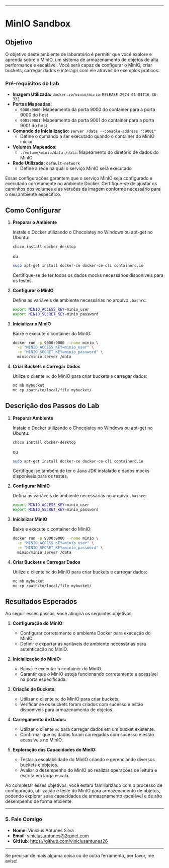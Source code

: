 
---

# MinIO Sandbox

## Objetivo

O objetivo deste ambiente de laboratório é permitir que você explore e aprenda sobre o MinIO, um sistema de armazenamento de objetos de alta performance e escalável. Você será capaz de configurar o MinIO, criar buckets, carregar dados e interagir com ele através de exemplos práticos.

### Pré-requisitos do Lab

- **Imagem Utilizada:** `docker.io/minio/minio:RELEASE.2024-01-01T16-36-33Z`
- **Portas Mapeadas:**
  - `9000:9000`: Mapeamento da porta 9000 do container para a porta 9000 do host
  - `9001:9001`: Mapeamento da porta 9001 do container para a porta 9001 do host
- **Comando de Inicialização:** `server /data --console-address ":9001"`
  - Define o comando a ser executado quando o container do MinIO iniciar
- **Volumes Mapeados:**
  - `./volume/minio/data:/data`: Mapeamento do diretório de dados do MinIO
- **Rede Utilizada:** `default-network`
  - Define a rede na qual o serviço MinIO será executado

Essas configurações garantem que o serviço MinIO seja configurado e executado corretamente no ambiente Docker. Certifique-se de ajustar os caminhos dos volumes e as versões da imagem conforme necessário para o seu ambiente específico.

## Como Configurar

1. **Preparar o Ambiente**

   Instale o Docker utilizando o Chocolatey no Windows ou apt-get no Ubuntu:

   ```bash
   choco install docker-desktop
   ```

   ou

   ```bash
   sudo apt-get install docker-ce docker-ce-cli containerd.io
   ```

   Certifique-se de ter todos os dados mocks necessários disponíveis para os testes.

2. **Configurar o MinIO**

   Defina as variáveis de ambiente necessárias no arquivo `.bashrc`:

   ```bash
   export MINIO_ACCESS_KEY=minio_user
   export MINIO_SECRET_KEY=minio_password
   ```

3. **Inicializar o MinIO**

   Baixe e execute o container do MinIO:

   ```bash
   docker run -p 9000:9000 --name minio \
     -e "MINIO_ACCESS_KEY=minio_user" \
     -e "MINIO_SECRET_KEY=minio_password" \
     minio/minio server /data
   ```

4. **Criar Buckets e Carregar Dados**

   Utilize o cliente `mc` do MinIO para criar buckets e carregar dados:

   ```bash
   mc mb mybucket
   mc cp /path/to/local/file mybucket/
   ```

## Descrição dos Passos do Lab

1. **Preparar Ambiente**

   Instale o Docker utilizando o Chocolatey no Windows ou apt-get no Ubuntu:

   ```bash
   choco install docker-desktop
   ```

   ou

   ```bash
   sudo apt-get install docker-ce docker-ce-cli containerd.io
   ```

   Certifique-se também de ter o Java JDK instalado e dados mocks disponíveis para os testes.

2. **Configurar MinIO**

   Defina as variáveis de ambiente necessárias no arquivo `.bashrc`:

   ```bash
   export MINIO_ACCESS_KEY=minio_user
   export MINIO_SECRET_KEY=minio_password
   ```

3. **Inicializar MinIO**

   Baixe e execute o container do MinIO:

   ```bash
   docker run -p 9000:9000 --name minio \
     -e "MINIO_ACCESS_KEY=minio_user" \
     -e "MINIO_SECRET_KEY=minio_password" \
     minio/minio server /data
   ```

4. **Criar Buckets e Carregar Dados**

   Utilize o cliente `mc` do MinIO para criar buckets e carregar dados:

   ```bash
   mc mb mybucket
   mc cp /path/to/local/file mybucket/
   ```

## Resultados Esperados

Ao seguir esses passos, você atingirá os seguintes objetivos:

1. **Configuração do MinIO:**
   - Configurar corretamente o ambiente Docker para execução do MinIO.
   - Definir e exportar as variáveis de ambiente necessárias para autenticação no MinIO.

2. **Inicialização do MinIO:**
   - Baixar e executar o container do MinIO.
   - Garantir que o MinIO esteja funcionando corretamente e acessível na porta especificada.

3. **Criação de Buckets:**
   - Utilizar o cliente `mc` do MinIO para criar buckets.
   - Verificar se os buckets foram criados com sucesso e estão disponíveis para armazenamento de objetos.

4. **Carregamento de Dados:**
   - Utilizar o cliente `mc` para carregar dados em um bucket existente.
   - Confirmar que os dados foram carregados com sucesso e estão acessíveis no MinIO.

5. **Exploração das Capacidades do MinIO:**
   - Testar a escalabilidade do MinIO criando e gerenciando diversos buckets e objetos.
   - Avaliar o desempenho do MinIO ao realizar operações de leitura e escrita em larga escala.

Ao completar esses objetivos, você estará familiarizado com o processo de configuração, utilização e teste do MinIO para armazenamento de objetos, podendo explorar suas capacidades de armazenamento escalável e de alto desempenho de forma eficiente.

 ---
### 5. Fale Comigo
- **Nome**: Vinicius Antunes Silva
- **Email**: vinicius.antunes@2rpnet.com
- **GitHub**: https://github.com/viniciusantunes26

---

Se precisar de mais alguma coisa ou de outra ferramenta, por favor, me avise!
